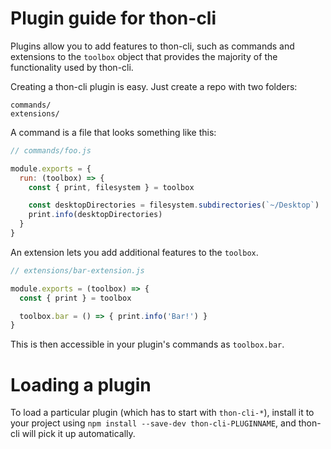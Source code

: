 # Plugin guide for thon-cli

Plugins allow you to add features to thon-cli, such as commands and
extensions to the `toolbox` object that provides the majority of the functionality
used by thon-cli.

Creating a thon-cli plugin is easy. Just create a repo with two folders:

```
commands/
extensions/
```

A command is a file that looks something like this:

```js
// commands/foo.js

module.exports = {
  run: (toolbox) => {
    const { print, filesystem } = toolbox

    const desktopDirectories = filesystem.subdirectories(`~/Desktop`)
    print.info(desktopDirectories)
  }
}
```

An extension lets you add additional features to the `toolbox`.

```js
// extensions/bar-extension.js

module.exports = (toolbox) => {
  const { print } = toolbox

  toolbox.bar = () => { print.info('Bar!') }
}
```

This is then accessible in your plugin's commands as `toolbox.bar`.

# Loading a plugin

To load a particular plugin (which has to start with `thon-cli-*`),
install it to your project using `npm install --save-dev thon-cli-PLUGINNAME`,
and thon-cli will pick it up automatically.
